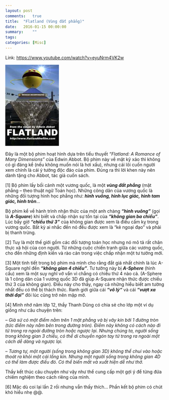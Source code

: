 ```yaml
---
layout: post
comments:   true
title:  "Flatland (Vùng đất phẳng)"
date:   2016-01-15 00:00:00
summary:    ""
tags:	
categories: [Misc]
---
```


Link: https://www.youtube.com/watch?v=eyuNrm4VK2w

<img class="content-img-left" src="/assets/misc/flatland.jpg">

Đây là một bộ phim hoạt hình dựa trên tiểu thuyết *“Flatland: A Romance of Many Dimensions”* của Edwin Abbot. Bộ phim này về mặt kỹ xảo thì không có gì đáng kể (nếu không muốn nói là hơi xấu), nhưng cái lôi cuốn người xem chính là cái ý tưởng độc đáo của phim. Đúng ra thì lời khen này nên dành tặng cho Abbot, tác giả cuốn sách.

[1] Bộ phim lấy bối cảnh một vương quốc, là một ***vùng đất phẳng*** (mặt phẳng – theo thuật ngữ Toán học). Những công dân của vương quốc là những đối tượng hình học phẳng như: ***hình vuông, hình lục giác, hình tam giác, hình tròn***...

Bộ phim kể về hành trình nhận thức của một anh chàng ***“hình vuông”*** (gọi là ***A-Square***) khi biết và chấp nhận sự tồn tại của ***“không gian ba chiều”***. Lúc bấy giờ ***“chiều thứ 3”*** của không gian được xem là điều cấm kỵ trong vương quốc. Bất kỳ ai nhắc đến nó đều được xem là “kẻ ngoại đạo” và phải bị thanh trừng.

[2] Tuy là một thế giới gồm các đối tượng toán học nhưng nó mô tả rất chân thực xã hội của con người. Từ những cuộc chiến tranh giữa các vương quốc, cho đến những định kiến và rào cản trong việc chấp nhận một tư tưởng mới.

[3] Một tình tiết trong bộ phim mà mình cho rằng đắt giá nhất chính là lúc A-Square nghĩ đến ***“không gian 4 chiều”***. Tư tưởng này bị ***A-Sphere*** (hình cầu) xem là một suy nghĩ vớ vẩn vì chẳng có chiều thứ 4 nào cả. (A-Sphere là 1 công dân của 1 vương quốc 3D đã giúp  A-Square nhận thức được chiều thứ 3 của không gian). Điều này cho thấy, ngay cả những hiểu biết am tường nhất đều có thể bị thách thức. Ranh giới giữa cái ***“vô lý“*** và cái ***“vượt xa thời đại”*** đôi lúc cũng trở nên mập mờ.

[4] Mình nhớ năm lớp 12, thầy Thanh Dũng có chia sẻ cho lớp một ví dụ giống như câu chuyện trên:

*– Giả sử có một điểm nằm trên 1 mặt phẳng và bị vây kín bởi 1 đường tròn (tức điểm này nằm bên trong đường tròn). Điểm này không có cách nào đi từ trong ra ngoài đường tròn hoặc ngược lại. Nhưng chúng ta, người sống trong không gian 3 chiều, có thể di chuyển ngón tay từ trong ra ngoài một cách dễ dàng và ngược lại.*

*– Tương tự, một người (sống trong không gian 3D) không thể chui vào hoặc thoát ra khỏi một cái lồng kín. Nhưng một người sống trong không gian 4D có thể làm được điều đó. Có thể biến mất và xuất hiện dễ như thở.*

Thầy kết thúc câu chuyện như vậy như thể cung cấp một gợi ý để từng đứa chiêm nghiệm theo cách riêng của mình.

[6] Mặc dù coi lại lần 2 rồi nhưng vẫn thấy thích... Phần kết bộ phim có chút khó hiểu nhẹ @@.

